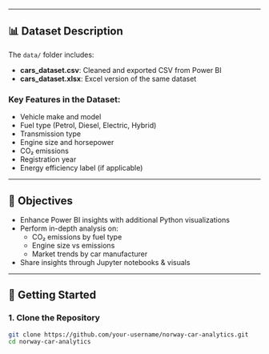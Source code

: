 
---

## 📊 Dataset Description

The `data/` folder includes:

- **cars_dataset.csv**: Cleaned and exported CSV from Power BI
- **cars_dataset.xlsx**: Excel version of the same dataset

### Key Features in the Dataset:
- Vehicle make and model
- Fuel type (Petrol, Diesel, Electric, Hybrid)
- Transmission type
- Engine size and horsepower
- CO₂ emissions
- Registration year
- Energy efficiency label (if applicable)

---

## 🎯 Objectives

- Enhance Power BI insights with additional Python visualizations
- Perform in-depth analysis on:
  - CO₂ emissions by fuel type
  - Engine size vs emissions
  - Market trends by car manufacturer
- Share insights through Jupyter notebooks & visuals

---

## 🚀 Getting Started

### 1. Clone the Repository

```bash
git clone https://github.com/your-username/norway-car-analytics.git
cd norway-car-analytics
